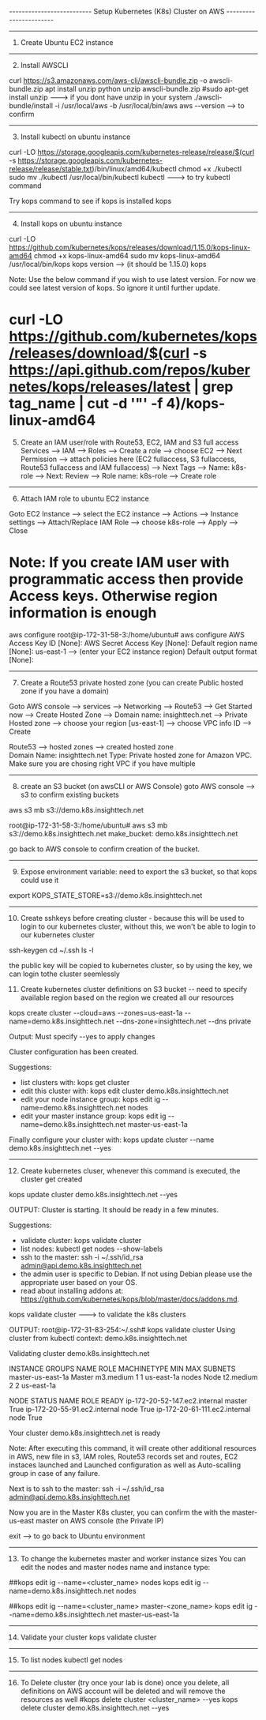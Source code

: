 -------------------------- Setup Kubernetes (K8s) Cluster on AWS -----------------------


---------------------
1. Create Ubuntu EC2 instance


---------------------
2. Install AWSCLI

 curl https://s3.amazonaws.com/aws-cli/awscli-bundle.zip -o awscli-bundle.zip
 apt install unzip python
 unzip awscli-bundle.zip
 #sudo apt-get install unzip ---> if you dont have unzip in your system
 ./awscli-bundle/install -i /usr/local/aws -b /usr/local/bin/aws
aws --version       --> to confirm


----------------------
3. Install kubectl on ubuntu instance

curl -LO https://storage.googleapis.com/kubernetes-release/release/$(curl -s https://storage.googleapis.com/kubernetes-release/release/stable.txt)/bin/linux/amd64/kubectl
chmod +x ./kubectl
sudo mv ./kubectl /usr/local/bin/kubectl
kubectl      --->  to try kubectl command

Try kops command to see if kops is installed
kops


---------------------
4. Install kops on ubuntu instance

curl -LO  https://github.com/kubernetes/kops/releases/download/1.15.0/kops-linux-amd64
chmod +x kops-linux-amd64
sudo mv kops-linux-amd64 /usr/local/bin/kops
kops version    -->  (it should be 1.15.0)
kops

Note: Use the below command if you wish to use latest version. For now we could see latest version of kops. So ignore it until further update. 
# curl -LO https://github.com/kubernetes/kops/releases/download/$(curl -s https://api.github.com/repos/kubernetes/kops/releases/latest | grep tag_name | cut -d '"' -f 4)/kops-linux-amd64

5. Create an IAM user/role with Route53, EC2, IAM and S3 full access
Services -->  IAM  -->  Roles  -->  Create a role  -->  choose EC2  -->  Next Permission  -->  attach policies here (EC2 fullaccess, S3 fullaccess, Route53 fullaccess and IAM fullaccess)  --> Next Tags  -->  Name: k8s-role  --> Next: Review  -->  Role name: k8s-role  --> Create role  


-------------------
6. Attach IAM role to ubuntu EC2 instance

Goto EC2 Instance  --> select the EC2 instance  -->  Actions  -->  Instance settings  -->  Attach/Replace IAM Role  --> choose k8s-role  -->  Apply  --> Close

# Note: If you create IAM user with programmatic access then provide Access keys. Otherwise region information is enough

aws configure
root@ip-172-31-58-3:/home/ubuntu# aws configure
AWS Access Key ID [None]:
AWS Secret Access Key [None]:
Default region name [None]: us-east-1   --> (enter your EC2 instance region)
Default output format [None]:


--------------------
7. Create a Route53 private hosted zone (you can create Public hosted zone if you have a domain)

Goto AWS console   --> services  -->  Networking  --> Route53  --> Get Started now  --> Create Hosted Zone  -->  Domain name: insighttech.net  -->  Private Hosted zone  -->  choose your region [us-east-1]  -->  choose VPC info ID --> Create

Route53 --> hosted zones --> created hosted zone  
Domain Name: insighttech.net
Type: Private hosted zone for Amazon VPC. Make sure you are chosing right VPC if you have multiple


--------------------
8. create an S3 bucket (on awsCLI or AWS Console)
goto AWS console  --> s3 to confirm existing buckets

aws s3 mb s3://demo.k8s.insighttech.net

root@ip-172-31-58-3:/home/ubuntu# aws s3 mb s3://demo.k8s.insighttech.net
make_bucket: demo.k8s.insighttech.net

go back to AWS console to confirm creation of the bucket.


--------------------
9. Expose environment variable: need to export the s3 bucket, so that kops could use it

export KOPS_STATE_STORE=s3://demo.k8s.insighttech.net


--------------------
10. Create sshkeys before creating cluster - because this will be used to login to our kubernetes cluster, without this, we won't be able to login to our kubernetes cluster

ssh-keygen
cd ~/.ssh
ls -l

the public key will be copied to kubernetes cluster, so by using the key, we can login tothe cluster seemlessly

11. Create kubernetes cluster definitions on S3 bucket  -- need to specify available region based on the region we created all our resources

kops create cluster --cloud=aws --zones=us-east-1a --name=demo.k8s.insighttech.net --dns-zone=insighttech.net --dns private 

Output:
Must specify --yes to apply changes

Cluster configuration has been created.

Suggestions:
 * list clusters with: kops get cluster
 * edit this cluster with: kops edit cluster demo.k8s.insighttech.net
 * edit your node instance group: kops edit ig --name=demo.k8s.insighttech.net nodes
 * edit your master instance group: kops edit ig --name=demo.k8s.insighttech.net master-us-east-1a

Finally configure your cluster with: kops update cluster --name demo.k8s.insighttech.net --yes


--------------------
12. Create kubernetes cluser, whenever this command is executed, the cluster get created

kops update cluster demo.k8s.insighttech.net --yes

OUTPUT:
Cluster is starting.  It should be ready in a few minutes.

Suggestions:
 * validate cluster: kops validate cluster
 * list nodes: kubectl get nodes --show-labels
 * ssh to the master: ssh -i ~/.ssh/id_rsa admin@api.demo.k8s.insighttech.net
 * the admin user is specific to Debian. If not using Debian please use the appropriate user based on your OS.
 * read about installing addons at: https://github.com/kubernetes/kops/blob/master/docs/addons.md.

kops validate cluster    ---> to validate the k8s clusters

OUTPUT:
root@ip-172-31-83-254:~/.ssh# kops validate cluster
Using cluster from kubectl context: demo.k8s.insighttech.net

Validating cluster demo.k8s.insighttech.net

INSTANCE GROUPS
NAME                    ROLE    MACHINETYPE     MIN     MAX     SUBNETS
master-us-east-1a       Master  m3.medium       1       1       us-east-1a
nodes                   Node    t2.medium       2       2       us-east-1a

NODE STATUS
NAME                            ROLE    READY
ip-172-20-52-147.ec2.internal   master  True
ip-172-20-55-91.ec2.internal    node    True
ip-172-20-61-111.ec2.internal   node    True

Your cluster demo.k8s.insighttech.net is ready

Note:
After executing this command, it will create other additional resources in AWS, new file in s3, IAM roles, Route53 records set and routes, EC2 instaces launched and Launched configuration as well as Auto-scalling group in case of any failure.

Next is to ssh to the master: 
ssh -i ~/.ssh/id_rsa admin@api.demo.k8s.insighttech.net

Now you are in the Master K8s cluster, you can confirm the with the master-us-east master on AWS console (the Private IP)

exit    --> to go back to Ubuntu environment


-------------------
13. To change the kubernetes master and worker instance sizes
You can edit the nodes and master nodes name and instance type:

##kops edit ig --name=<cluster_name> nodes
kops edit ig --name=demo.k8s.insighttech.net nodes 

##kops edit ig --name=<cluster_name> master-<zone_name>
kops edit ig --name=demo.k8s.insighttech.net master-us-east-1a


-------------------
14. Validate your cluster
kops validate cluster


-------------------
15. To list nodes
kubectl get nodes


------------------
16. To Delete cluster (try once your lab is done) once you delete, all definitions on AWS account will be deleted and will remove the resources as well
#kops delete cluster <cluster_name> --yes
kops delete cluster demo.k8s.insighttech.net --yes
